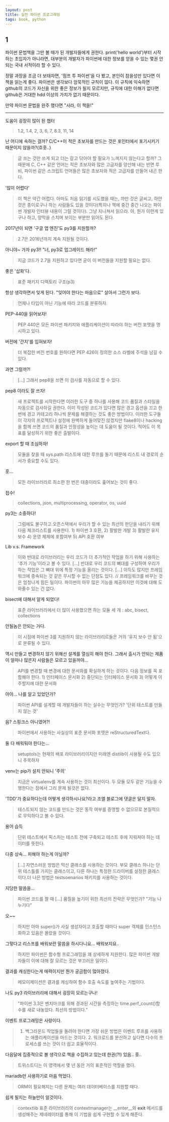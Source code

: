 ```yaml
---
layout: post
title: 실전 파이썬 프로그래밍
tags: book, python
---
```


## 1

파이썬 문법책을 그만 볼 때가 된 개발자들에게 권한다. print('hello world')부터 시작하는 초입자가 아니라면, 대부분의 개발자가 파이썬에 대한 정보를 얻을 수 있는 몇권 안되는 국내 서적이라 할 수 있다. 

정말 과장을 조금 더 보태자면, '점프 투 파이썬'을 다 봤고, 본인이 참을성만 있다면 이 책을 읽는게 좋다. 파이썬은 생각보다 암묵적인 규칙이 많다. 이 규칙에 익숙하면 github의 코드가 자신을 위한 좋은 정보가 될지 모르지만, 규칙에 대한 이해가 없다면 github은 거대한 hdd 이상의 가치가 없기 때문이다.

만약 파이썬 문법을 완주 했다면 "사라, 이 책을!"


-----

도움이 굉장히 많이 된 챕터
> 1.2, 1.4, 2, 3, 6, 7, 8.3, 11, 14

난 어디에 속하는 걸까? C/C++이 적은 초보자를 만드는 것은 포인터에서 포기시키기 때문이지 않을까?(흐흣..)
> 글 쓰는 것만 쓰게 되고 더는 갈고 닦아야 할 필요가 느껴지지 않는다고 할까? 그 때문에 C, C++ 같은 언어는 적은 초보자와 많은 고급자를 양산해 내는 반면 루비, 파이썬 같은 스크립트 언어들은 많은 초보자와 적은 고급자를 만들어 내곤 한다.

'많이 어렵다' 
> 이 책은 약간 어렵다. 아마도 처음 읽기를 시도했을 때는, 까만 것은 글씨고, 하얀 것은 종이로구나 하는 사람들도 있을 것이다(특히나 책에 중간 중간 나오는 파이썬 개발자 인터뷰 내용이 그럴 것이다). 그냥 지나쳐서 읽으라. 아, 뭔가 이런게 있구나 하고, 망막을 스치며 보이는 부분만 읽어도 된다.

2017년이 되면 '구글 앱 엔진'도 py3를 지원할까?
> 2.7은 2016년까지 계속 지원될 것이다.

아니야~ 가자 py3!! "너, py3로 업그레이드 해라!"
> 지금 코드가 2.7을 지원하고 있다면 굳이 이 버전들을 지원할 필요는 없다.

좋은 '삽화'다.
> 표준 패키지 디렉토리 구조(p3)

항상 생각하면서 잊게 된다. "잊어야 한다는 마음으로" 살아서 그런가 보다.
> 언제나 타입이 아닌 기능에 따라 코드를 분류하자.

PEP-440을 읽어보자!
> PEP 440은 모든 파이썬 패키지와 애플리케이션이 따라야 하는 버전 포맷을 명시하고 있다.

버전에 '간지'를 입혀보자!
> 더 복잡한 버전 번호를 원하다면 PEP 426이 정의한 소스 라벨에 주석을 남길 수 있다.

과연 그럴까?!
> [...] 그래서 pep8을 쓰면 이 검사를 자동으로 할 수 있다.

pep8 이라도 잘 쓰자!
> 새 프로젝트를 시작한다면 이러한 도구 중 하나를 사용해 코드 품질과 스타일을 자동으로 검사하길 권한다. 이미 작성된 코드가 있다면 많은 경고 옵션을 끄고 한 번에 경고 카테고리 하나씩 문제를 해결하는 것도 좋은 방법이다. 이러한 도구들이 각자의 프로젝트나 설정에 완벽하게 들어맞진 않겠지만 flake8이나 hacking을 함께 쓰면 코드의 품질과 안정성을 높이는 데 도움이 될 것이다. 적어도 이 목표를 달성하기 위한 좋은 출발이다.

export 할 때 조심하자!
> 모듈을 찾을 때 sys.path 리스트에 대한 루프를 돌기 때문에 리스트 내 경로의 순서가 중요할 수도 있다.

훗...
> 모든 라이브러리르 최소한 한 번은 대충이라도 훑어보는 것이 좋다.
 
접수!
> collections, json, multiprocessing, operator, os, uuid
 
py3는 소중하다!
> 그럼에도 불구하고 오픈스택에서 우리가 할 수 있는 최선의 판단을 내리기 위해 다음 체크리스트를 사용한다. 1) 파이썬 3 호환, 2) 활발한 개발 3) 활발한 유지 보수 4) 운영 체제에 포함여부 5) API 호환 여부  

Lib v.s. Framework
> 이와 반대로 라이브러리는 우리 코드가 더 추가적인 작업을 하기 위해 사용하는 '추가 기능'이라고 볼 수 있다. [...] 반대로 우리 코드의 뼈대를 구성하여 우리가 하는 작업은 그 뼈대 위에 특정 기능을 올리는 것이다. [...] 이득도 많지만 프레임워크에 종속되는 것 같은 무시할 수 없는 단점도 있다. // 프레임워크를 바꾸는 것은 엄청나게 힘든 일이다. 파이썬이 아무 많은 기능을 제공하지만 이것에 대해 도와줄수 있는 건 없다.

bisect에 대해서 알게 되었다!
> 표준 라이브러리에서 더 많이 사용했으면 하는 모듈 세 개 : abc, bisect, collections

안될놈은 안되는 거다.
> 이 시점에 파이썬 3를 지원하지 않는 라이브러리르들은 거의 '유지 보수 안 됨'으로 분류될 수 있다.

역시 만들고 변경하지 않기 위해선 설계를 열심히 해야 한다. 그래서 출시가 안되는 제품이 얼마나 많은지 사람들은 모르고 있을꺼야...
> API를 변경할 때 변경에 대한 문서화를 확실하게 하는 것이다. 다음 정보를 꼭 포함해야 한다. 1) 인터페이스 문서화 2) 중단되는 인터페이스 문서화 3) 어떻게 이주할지에 대한 문서화

아아... 나를 알고 있었던가?
> 파이썬 API를 설계할 때 개발자들이 하는 실수는 무엇인가? '단위 테스트를 만들지 않는 것'

음? 스핑크스 아니였어?!
> 파이썬에서 사용하는 사실상의 표준 문서화 포맷은 reStructuredText다.

둘 다 배워둬야 한다는...
> setuptols는 현재의 배포 라이브러리이지만 미래엔 distlib이 사용될 수도 있으니 주목하자

venv는 pip가 설치 안되니 '주의'
> 지금은 virtualenv를 게속 사용하는 것이 최선이다. 두 모듈 모두 같은 기능을 수행한다는 점에서 그리 문제 될것은 없다.

'TDD'가 중요하다는데 어떻게 생각하시나요?라고 조엘 블로그에 댓글은 달지 말자.
> 테스트되지 않는 코드를 만드는 것은 동작 여부를 증명할 수 없으므로 본질적으로 무익하다고 볼 수 있다.

용어 습득
> 단위 테스트에서 픽스처는 테스트 전에 구축되고 테스트 후에 지워져야 하는 데이터를 뜻한다.

다중 상속... 피해야 하는게 아닐까?
> [...] 자연스러운 방법은 믹신 클래스를 사용하는 것이다. 부모 클래스 하나는 단위 테스틀를 가지는 클래스이고, 다른 하나는 특정한 드라이버를 설정한 클래스이다.더 나은 방법은 testsoenarios 패키지를 사용하는 것이다.

지당한 말씀을...
> 파이썬 코드를 짤 때 [...] 품질을 높기이 위한 최선의 전략은 무엇인가? "기능 나누기다"

오~~
> 하지만 아마 super()가 사실 생성자이고 호출할 때마다 super 객체를 인스턴스화하고 있음은 몰랐을 것이다.

그렇다고 리스프를 배워보란 말씀을 하시다니요... 배워보지요..
> 하지만 파이썬은 함수형 프로그래밍을 꽤 상세하게 지원한다. 많은 파이썬 개발자들이 이에 대해 잘 모르는 것은 부끄러운 일이다.

결과를 캐싱한다는게 매력이지만 뭔가 궁금함이 많아졌다.
> 메모이제이션은 결과를 캐싱하여 함수 호출 속도를 높여주는 기법이다.

나도 py3 라이브러리에 대해서 굉장히 모르는구나!
> "파이썬 3.3은 벤치마크를 위해 경과된 시간을 측정하는 time.perf_count()함수를 새로 내놓았다. 최선의 방법이다."

이벤트 프로그래밍은 사랑이다.
> 1. 백그라운드 작업들을 돌려야 한다면 가장 쉬운 방법은 이벤트 루프를 사용하는 애플리케이션을 마드는 것이다. 2. 워크로드를 분산하고 싶다면 다수의 프로세스를 쓰는 것이 더 쉽고 효율적이다.

다음달에 집중적으로 볼 생각으로 책을 수집하고 있는데 한권(?!) 있음.. 흣..
> 트위스트디는 이 영역에서 몇 년 동안 거의 표준적인 역할을 했다.

mariadb만 사용하기로 마음 먹었다. 
> ORM이 필요해지는 다른 문제는 여러 데이터베이스를 지원할 때다.

쉽게 될지는 하늘만이 알것이다.
> contextlib 표준 라이브러리의 contextmanager는 __enter__와 __exit__ 메서드를 생성해주는 제네레이터를 통해 이 기법을 쉽게 구현할 수 있게 해준다.